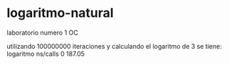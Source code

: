 logaritmo-natural
=================

laboratorio numero 1 OC

utilizando 100000000 iteraciones y calculando el logaritmo de 3 se tiene:
	logaritmo 			ns/calls
      0						187.05

